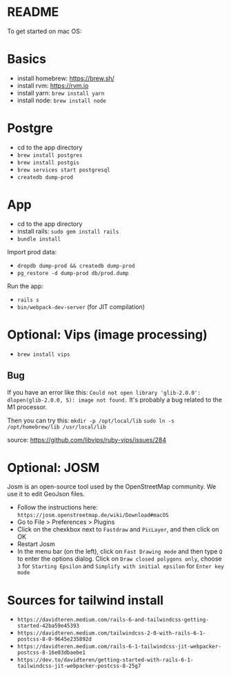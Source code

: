 # README

To get started on mac OS:

# Basics
- install homebrew: https://brew.sh/
- install rvm: https://rvm.io
- install yarn: `brew install yarn`
- install node: `brew install node`


# Postgre
- cd to the app directory
- `brew install postgres`
- `brew install postgis`
- `brew services start postgresql`
- `createdb dump-prod`

# App
- cd to the app directory
- install rails: `sudo gem install rails`
- `bundle install`

Import prod data:
- `dropdb dump-prod && createdb dump-prod`
- `pg_restore -d dump-prod db/prod.dump`

Run the app:
- `rails s`
- `bin/webpack-dev-server` (for JIT compilation)


# Optional: Vips (image processing)

- `brew install vips`

## Bug 

If you have an error like this: `Could not open library 'glib-2.0.0': dlopen(glib-2.0.0, 5): image not found.`
It's probably a bug related to the M1 processor.

Then you can try this:
`mkdir -p /opt/local/lib`
`sudo ln -s /opt/homebrew/lib /usr/local/lib`

source: https://github.com/libvips/ruby-vips/issues/284

# Optional: JOSM

Josm is an open-source tool used by the OpenStreetMap community.
We use it to edit GeoJson files.

- Follow the instructions here: `https://josm.openstreetmap.de/wiki/Download#macOS`
- Go to File > Preferences > Plugins
- Click on the chexkbox next to `Fastdraw` and `PicLayer`, and then click on OK
- Restart Josm
- In the menu bar (on the left), click on `Fast Drawing mode` and then type `Q` to enter the options dialog. Click on `Draw closed polygons only`, choose `3` for `Starting Epsilon` and `Simplify with initial epsilon` for `Enter key mode`


# Sources for tailwind install

- `https://davidteren.medium.com/rails-6-and-tailwindcss-getting-started-42ba59e45393`
- `https://davidteren.medium.com/tailwindcss-2-0-with-rails-6-1-postcss-8-0-9645e235892d`
- `https://davidteren.medium.com/rails-6-1-tailwindcss-jit-webpacker-postcss-8-16e03dbaebe1`
- `https://dev.to/davidteren/getting-started-with-rails-6-1-tailwindcss-jit-webpacker-postcss-8-25g7`
